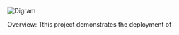 
![Digram](https://github.com/user-attachments/assets/9a71cd65-5357-41af-953e-b6686b913f5c)


Overview:
Tthis project demonstrates the deployment of 
